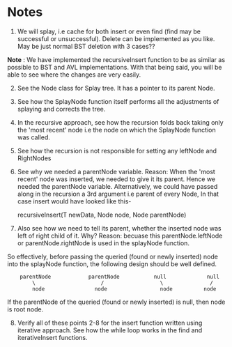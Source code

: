 # Notes

1. We will splay, i.e cache for both insert or even find (find may be successful or unsuccessful). Delete can be implemented as you like. May be just normal BST deletion with 3 cases??

**Note** : We have implemented the recursiveInsert function to be as similar as possible to BST and AVL implementations. With that being said, you will be able to see where the changes are very easily. 

2. See the Node class for Splay tree. It has a pointer to its parent Node.
3. See how the SplayNode function itself performs all the adjustments of splaying and corrects the tree.
4. In the recursive approach, see how the recursion folds back taking only the 'most recent' node i.e the node on which the SplayNode function was called. 

5. See how the recursion is not responsible for setting any leftNode and RightNodes

6. See why we needed a parentNode variable. Reason: When the 'most recent' node was inserted, we needed to give it its parent. Hence we needed the parentNode variable. Alternatively, we could have passed along in the recursion a 3rd argument i.e parent of every Node, In that case insert would have looked like this-

	recursiveInsert(T newData, Node<T> node, Node<T> parentNode)


7. Also see how we need to tell its parent, whether the inserted node was left of right child of it. Why? Reason: becuase this parentNode.leftNode or parentNode.rightNode is used in the splayNode function.

So effectively, before passing the queried (found or newly inserted) node into the splayNode function, the following
design should be well defined.


        parentNode            parentNode           null             null
            \                     /                  \               /
            node                node                 node          node

If the parentNode of the queried (found or newly inserted) is null, then node is root node.


8. Verify all of these points 2-8 for the insert function  written using iterative approach. See how the while loop works in the find and iterativeInsert functions.

